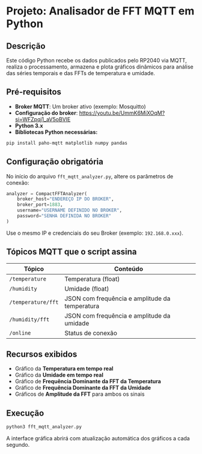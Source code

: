 
# Projeto: Analisador de FFT MQTT em Python

## Descrição

Este código Python recebe os dados publicados pelo RP2040 via MQTT, realiza o processamento, armazena e plota gráficos dinâmicos para análise das séries temporais e das FFTs de temperatura e umidade.

## Pré-requisitos
- **Broker MQTT**: Um broker ativo (exemplo: Mosquitto)
- **Configuração do broker**: https://youtu.be/UmmK6MiXOqM?si=WFZpqj1_aV5oBVlE
- **Python 3.x**
- **Bibliotecas Python necessárias:**

```bash
pip install paho-mqtt matplotlib numpy pandas
```

## Configuração obrigatória

No início do arquivo `fft_mqtt_analyzer.py`, altere os parâmetros de conexão:

```python
analyzer = CompactFFTAnalyzer(
    broker_host="ENDEREÇO IP DO BROKER",
    broker_port=1883,
    username="USERNAME DEFINIDO NO BROKER",
    password="SENHA DEFINIDA NO BROKER"
)
```

Use o mesmo IP e credenciais do seu Broker (exemplo: `192.168.0.xxx`).

## Tópicos MQTT que o script assina

| Tópico | Conteúdo |
|---|---|
| `/temperature` | Temperatura (float) |
| `/humidity` | Umidade (float) |
| `/temperature/fft` | JSON com frequência e amplitude da temperatura |
| `/humidity/fft` | JSON com frequência e amplitude da umidade |
| `/online` | Status de conexão |

## Recursos exibidos

- Gráfico da **Temperatura em tempo real**
- Gráfico da **Umidade em tempo real**
- Gráfico de **Frequência Dominante da FFT da Temperatura**
- Gráfico de **Frequência Dominante da FFT da Umidade**
- Gráficos de **Amplitude da FFT** para ambos os sinais

## Execução

```bash
python3 fft_mqtt_analyzer.py
```

A interface gráfica abrirá com atualização automática dos gráficos a cada segundo.
